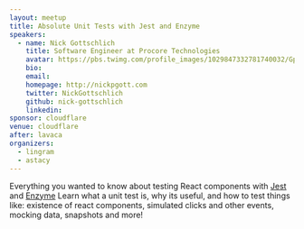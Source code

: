```yaml
---
layout: meetup
title: Absolute Unit Tests with Jest and Enzyme
speakers:
  - name: Nick Gottschlich
    title: Software Engineer at Procore Technologies
    avatar: https://pbs.twimg.com/profile_images/1029847332781740032/Gp54dk3Z_400x400.jpg
    bio:
    email:
    homepage: http://nickpgott.com
    twitter: NickGottschlich
    github: nick-gottschlich
    linkedin:
sponsor: cloudflare
venue: cloudflare
after: lavaca
organizers:
  - lingram
  - astacy
---
```


Everything you wanted to know about testing React components with [Jest](https://jestjs.io/) and [Enzyme](https://enzymejs.github.io/enzyme/) Learn what a unit test is, why its useful, and how to test things like: existence of react components, simulated clicks and other events, mocking data, snapshots and more!

